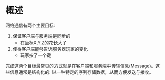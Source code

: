 概述
====

网络通信有两个主要目标:

1. 保证客户端与服务端是同步的
   - 在坐标X,Y,Z的花长大了
2. 使得客户端能够告诉服务器玩家的变化
   - 玩家按了一个键

完成这两个目标最常见的方式就是在客户端和服务端中传输信息(Message)。这些信息通常是结构化的: 以一种特定的序列存储数据，从而方便发送与接收。